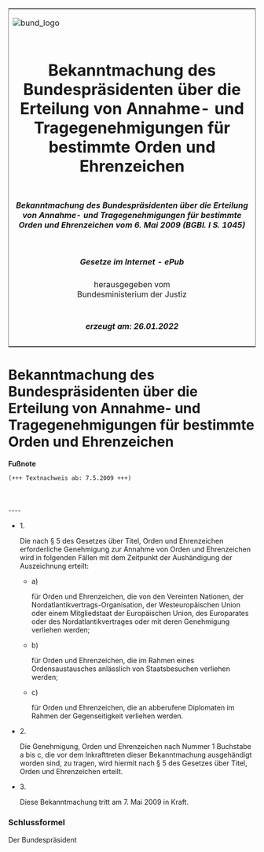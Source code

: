 <span id="DECKBLATT.html"></span>

<table border="0" frame="border" width="100%">

<tr valign="top">

<td align="left">

![bund\_logo](BfJ_2021_Web_de_de.gif)

</td>

<td align="right">

 

</td>

</tr>

<tr align="center" valign="middle">

<td colspan="2">

# Bekanntmachung des Bundespräsidenten über die Erteilung von Annahme- und Tragegenehmigungen für bestimmte Orden und Ehrenzeichen

</td>

</tr>

<tr align="center" valign="middle">

<td colspan="2">

##### Bekanntmachung des Bundespräsidenten über die Erteilung von Annahme- und Tragegenehmigungen für bestimmte Orden und Ehrenzeichen vom 6. Mai 2009 (BGBl. I S. 1045)

</td>

</tr>

<tr align="center" valign="middle">

<td colspan="2">

  
  

##### Gesetze im Internet - ePub  
  
herausgegeben vom  
Bundesministerium der Justiz

</td>

</tr>

<tr align="center" valign="bottom">

<td colspan="2">

  
  

##### erzeugt am: 26.01.2022

</td>

</tr>

</table>

<span id="BJNR104500009.html"></span>

# Bekanntmachung des Bundespräsidenten über die Erteilung von Annahme- und Tragegenehmigungen für bestimmte Orden und Ehrenzeichen

<div>

  
**Fußnote**

<div class="jnhtml">

<div>

<div class="jurAbsatz">

  

``` 
(+++ Textnachweis ab: 7.5.2009 +++)

 
```

</div>

</div>

</div>

</div>

<span id="BJNR104500009BJNE000100000.html"></span>

###   
\----

<div>

<div class="jnhtml">

<div>

<div class="jurAbsatz">

  - 1\.
    
    <div>
    
    Die nach § 5 des Gesetzes über Titel, Orden und Ehrenzeichen
    erforderliche Genehmigung zur Annahme von Orden und Ehrenzeichen
    wird in folgenden Fällen mit dem Zeitpunkt der Aushändigung der
    Auszeichnung erteilt:
    
      - a)
        
        <div>
        
        für Orden und Ehrenzeichen, die von den Vereinten Nationen, der
        Nordatlantikvertrags-Organisation, der Westeuropäischen Union
        oder einem Mitgliedstaat der Europäischen Union, des Europarates
        oder des Nordatlantikvertrages oder mit deren Genehmigung
        verliehen werden;
        
        </div>
    
      - b)
        
        <div>
        
        für Orden und Ehrenzeichen, die im Rahmen eines
        Ordensaustausches anlässlich von Staatsbesuchen verliehen
        werden;
        
        </div>
    
      - c)
        
        <div>
        
        für Orden und Ehrenzeichen, die an abberufene Diplomaten im
        Rahmen der Gegenseitigkeit verliehen werden.
        
        </div>
    
    </div>

  - 2\.
    
    <div>
    
    Die Genehmigung, Orden und Ehrenzeichen nach Nummer 1 Buchstabe a
    bis c, die vor dem Inkrafttreten dieser Bekanntmachung ausgehändigt
    worden sind, zu tragen, wird hiermit nach § 5 des Gesetzes über
    Titel, Orden und Ehrenzeichen erteilt.
    
    </div>

  - 3\.
    
    <div>
    
    Diese Bekanntmachung tritt am 7. Mai 2009 in Kraft.
    
    </div>

</div>

</div>

</div>

</div>

<span id="BJNR104500009BJNE000200000.html"></span>

### Schlussformel  

<div>

<div class="jnhtml">

<div>

<div class="jurAbsatz">

<span class="SP">Der Bundespräsident</span>

</div>

</div>

</div>

</div>
